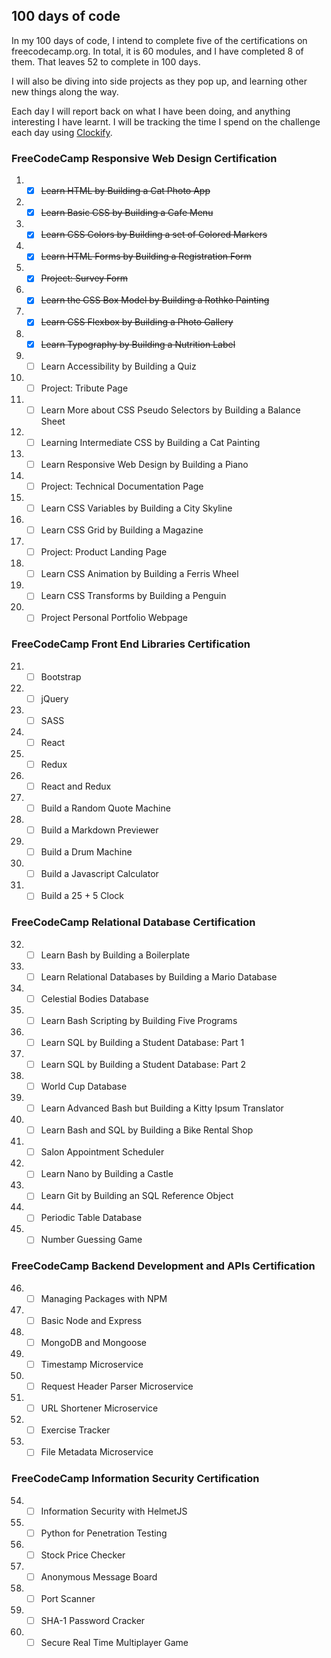 ## 100 days of code

In my 100 days of code, I intend to complete five of the certifications on freecodecamp.org.
In total, it is 60 modules, and I have completed 8 of them. That leaves 52 to complete in 100 days. 

I will also be diving into side projects as they pop up, and learning other new things along the way. 

Each day I will report back on what I have been doing, and anything interesting I have learnt. I will be tracking
the time I spend on the challenge each day using [Clockify](https://clockify.me/).

### FreeCodeCamp Responsive Web Design Certification
1. - [x] ~~Learn HTML by Building a Cat Photo App~~
2. - [x] ~~Learn Basic CSS by Building a Cafe Menu~~
3. - [x] ~~Learn CSS Colors by Building a set of Colored Markers~~
4. - [x] ~~Learn HTML Forms by Building a Registration Form~~
5. - [x] ~~Project: Survey Form~~
6. - [x] ~~Learn the CSS Box Model by Building a Rothko Painting~~
7. - [x] ~~Learn CSS Flexbox by Building a Photo Gallery~~
8. - [x] ~~Learn Typography by Building a Nutrition Label~~
9. - [ ] Learn Accessibility by Building a Quiz
10. - [ ] Project: Tribute Page
11. - [ ] Learn More about CSS Pseudo Selectors by Building a Balance Sheet
12. - [ ] Learning Intermediate CSS by Building a Cat Painting
13. - [ ] Learn Responsive Web Design by Building a Piano
14. - [ ] Project: Technical Documentation Page
15. - [ ] Learn CSS Variables by Building a City Skyline
16. - [ ] Learn CSS Grid by Building a Magazine
17. - [ ] Project: Product Landing Page
18. - [ ] Learn CSS Animation by Building a Ferris Wheel
19. - [ ] Learn CSS Transforms by Building a Penguin
20. - [ ] Project Personal Portfolio Webpage

### FreeCodeCamp Front End Libraries Certification
21. - [ ] Bootstrap
22. - [ ] jQuery
23. - [ ] SASS
24. - [ ] React
25. - [ ] Redux
26. - [ ] React and Redux
27. - [ ] Build a Random Quote Machine
28. - [ ] Build a Markdown Previewer
29. - [ ] Build a Drum Machine
30. - [ ] Build a Javascript Calculator
31. - [ ] Build a 25 + 5 Clock

### FreeCodeCamp Relational Database Certification
32. - [ ] Learn Bash by Building a Boilerplate
33. - [ ] Learn Relational Databases by Building a Mario Database
34. - [ ] Celestial Bodies Database
35. - [ ] Learn Bash Scripting by Building Five Programs
36. - [ ] Learn SQL by Building a Student Database: Part 1
37. - [ ] Learn SQL by Building a Student Database: Part 2
38. - [ ] World Cup Database
39. - [ ] Learn Advanced Bash but Building a Kitty Ipsum Translator
40. - [ ] Learn Bash and SQL by Building a Bike Rental Shop
41. - [ ] Salon Appointment Scheduler
42. - [ ] Learn Nano by Building a Castle
43. - [ ] Learn Git by Building an SQL Reference Object
44. - [ ] Periodic Table Database
45. - [ ] Number Guessing Game

### FreeCodeCamp Backend Development and APIs Certification
46. - [ ] Managing Packages with NPM
47. - [ ] Basic Node and Express
48. - [ ] MongoDB and Mongoose
49. - [ ] Timestamp Microservice
50. - [ ] Request Header Parser Microservice
51. - [ ] URL Shortener Microservice
52. - [ ] Exercise Tracker
53. - [ ] File Metadata Microservice

### FreeCodeCamp Information Security Certification
54. - [ ] Information Security with HelmetJS
55. - [ ] Python for Penetration Testing
56. - [ ] Stock Price Checker
57. - [ ] Anonymous Message Board
58. - [ ] Port Scanner
59. - [ ] SHA-1 Password Cracker
60. - [ ] Secure Real Time Multiplayer Game
